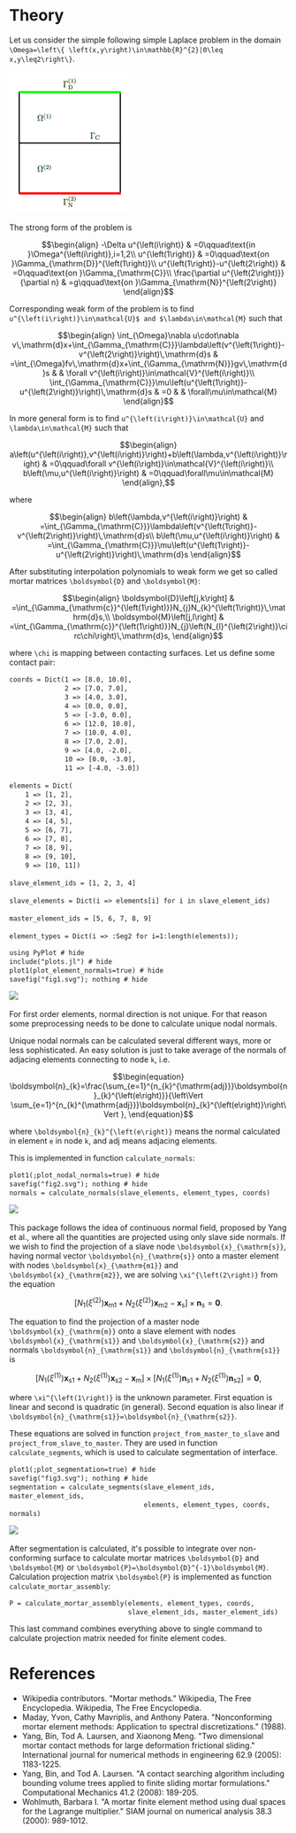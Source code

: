 # Theory

Let us consider the simple following simple Laplace problem in the
domain ``\Omega=\left\{ \left(x,y\right)\in\mathbb{R}^{2}|0\leq x,y\leq2\right\}``.

![](figs/poisson_problem.png)

The strong form of the problem is 
```math
\begin{align}
-\Delta u^{\left(i\right)} & =0\qquad\text{in }\Omega^{\left(i\right)},i=1,2\\
u^{\left(1\right)} & =0\qquad\text{on }\Gamma_{\mathrm{D}}^{\left(1\right)}\\
u^{\left(1\right)}-u^{\left(2\right)} & =0\qquad\text{on }\Gamma_{\mathrm{C}}\\
\frac{\partial u^{\left(2\right)}}{\partial n} & =g\qquad\text{on }\Gamma_{\mathrm{N}}^{\left(2\right)}
\end{align}
```

Corresponding weak form of the problem is to find ``u^{\left(i\right)}\in\mathcal{U}$
and $\lambda\in\mathcal{M}`` such that
```math
\begin{align}
\int_{\Omega}\nabla u\cdot\nabla v\,\mathrm{d}x+\int_{\Gamma_{\mathrm{C}}}\lambda\left(v^{\left(1\right)}-v^{\left(2\right)}\right)\,\mathrm{d}s & =\int_{\Omega}fv\,\mathrm{d}x+\int_{\Gamma_{\mathrm{N}}}gv\,\mathrm{d}s &  & \forall v^{\left(i\right)}\in\mathcal{V}^{\left(i\right)}\\
\int_{\Gamma_{\mathrm{C}}}\mu\left(u^{\left(1\right)}-u^{\left(2\right)}\right)\,\mathrm{d}s & =0 &  & \forall\mu\in\mathcal{M}
\end{align}
```

In more general form is to find ``u^{\left(i\right)}\in\mathcal{U}``
and ``\lambda\in\mathcal{M}`` such that
```math
\begin{align}
a\left(u^{\left(i\right)},v^{\left(i\right)}\right)+b\left(\lambda,v^{\left(i\right)}\right) & =0\qquad\forall v^{\left(i\right)}\in\mathcal{V}^{\left(i\right)}\\
b\left(\mu,u^{\left(i\right)}\right) & =0\qquad\forall\mu\in\mathcal{M}
\end{align},
```
where
```math
\begin{align}
b\left(\lambda,v^{\left(i\right)}\right) & =\int_{\Gamma_{\mathrm{C}}}\lambda\left(v^{\left(1\right)}-v^{\left(2\right)}\right)\,\mathrm{d}s\\
b\left(\mu,u^{\left(i\right)}\right) & =\int_{\Gamma_{\mathrm{C}}}\mu\left(u^{\left(1\right)}-u^{\left(2\right)}\right)\,\mathrm{d}s
\end{align}
```

After substituting interpolation polynomials to weak form we get so called mortar matrices ``\boldsymbol{D}`` and ``\boldsymbol{M}``:
```math
\begin{align}
\boldsymbol{D}\left[j,k\right] & =\int_{\Gamma_{\mathrm{c}}^{\left(1\right)}}N_{j}N_{k}^{\left(1\right)}\,\mathrm{d}s,\\
\boldsymbol{M}\left[j,l\right] & =\int_{\Gamma_{\mathrm{c}}^{\left(1\right)}}N_{j}\left(N_{l}^{\left(2\right)}\circ\chi\right)\,\mathrm{d}s,
\end{align}
```
where ``\chi`` is mapping between contacting surfaces. Let us define some contact pair:

```@example 0
coords = Dict(1 => [8.0, 10.0],
              2 => [7.0, 7.0],
              3 => [4.0, 3.0],
              4 => [0.0, 0.0],
              5 => [-3.0, 0.0],
              6 => [12.0, 10.0],
              7 => [10.0, 4.0],
              8 => [7.0, 2.0],
              9 => [4.0, -2.0],
              10 => [0.0, -3.0],
              11 => [-4.0, -3.0])

elements = Dict(
    1 => [1, 2],
    2 => [2, 3],
    3 => [3, 4],
    4 => [4, 5],
    5 => [6, 7],
    6 => [7, 8],
    7 => [8, 9],
    8 => [9, 10],
    9 => [10, 11])

slave_element_ids = [1, 2, 3, 4]

slave_elements = Dict(i => elements[i] for i in slave_element_ids)

master_element_ids = [5, 6, 7, 8, 9]

element_types = Dict(i => :Seg2 for i=1:length(elements));
```

```@example 0
using PyPlot # hide
include("plots.jl") # hide
plot1(plot_element_normals=true) # hide
savefig("fig1.svg"); nothing # hide
```
![](fig1.svg)

For first order elements, normal direction is not unique. For that reason some preprocessing needs to be done to calculate unique nodal normals.

Unique nodal normals can be calculated several different ways, more or less sophisticated. An easy solution is just to take average of the normals of adjacing elements connecting to node ``k``, i.e.
```math
\begin{equation}
\boldsymbol{n}_{k}=\frac{\sum_{e=1}^{n_{k}^{\mathrm{adj}}}\boldsymbol{n}_{k}^{\left(e\right)}}{\left\Vert \sum_{e=1}^{n_{k}^{\mathrm{adj}}}\boldsymbol{n}_{k}^{\left(e\right)}\right\Vert },
\end{equation}
```
where ``\boldsymbol{n}_{k}^{\left(e\right)}`` means the normal calculated
in element ``e`` in node ``k``, and adj means adjacing elements.

This is implemented in function `calculate_normals`:

```@example 0
plot1(;plot_nodal_normals=true) # hide
savefig("fig2.svg"); nothing # hide
normals = calculate_normals(slave_elements, element_types, coords)
```
![](fig2.svg)

This package follows the idea of continuous normal field, proposed by Yang et al., where all the quantities are projected using only slave side normals.
If we wish to find the projection of a slave node ``\boldsymbol{x}_{\mathrm{s}}``,
having normal vector ``\boldsymbol{n}_{\mathrm{s}}`` onto a master
element with nodes ``\boldsymbol{x}_{\mathrm{m1}}`` and ``\boldsymbol{x}_{\mathrm{m2}}``,
we are solving ``\xi^{\left(2\right)}`` from the equation 
```math
\begin{equation}
\left[N_{1}\left(\xi^{\left(2\right)}\right)\boldsymbol{x}_{\mathrm{m1}}+N_{2}\left(\xi^{\left(2\right)}\right)\boldsymbol{x}_{\mathrm{m2}}-\boldsymbol{x}_{\mathrm{s}}\right]\times\boldsymbol{n}_{\mathrm{s}}=\boldsymbol{0}.
\end{equation}
```

The equation to find the projection of a master node ``\boldsymbol{x}_{\mathrm{m}}``
onto a slave element with nodes ``\boldsymbol{x}_{\mathrm{s1}}`` and
``\boldsymbol{x}_{\mathrm{s2}}`` and normals ``\boldsymbol{n}_{\mathrm{s1}}``
and ``\boldsymbol{n}_{\mathrm{s1}}`` is 
```math
\begin{equation}
\left[N_{1}\left(\xi^{\left(1\right)}\right)\boldsymbol{x}_{\mathrm{s1}}+N_{2}\left(\xi^{\left(1\right)}\right)\boldsymbol{x}_{\mathrm{s2}}-\boldsymbol{x}_{\mathrm{m}}\right]\times\left[N_{1}\left(\xi^{\left(1\right)}\right)\boldsymbol{n}_{s1}+N_{2}\left(\xi^{\left(1\right)}\right)\boldsymbol{n}_{\mathrm{s2}}\right]=\boldsymbol{0},
\end{equation}
```
where ``\xi^{\left(1\right)}`` is the unknown parameter. First equation
is linear and second is quadratic (in general). Second equation is
also linear if ``\boldsymbol{n}_{\mathrm{s1}}=\boldsymbol{n}_{\mathrm{s2}}``.

These equations are solved in function `project_from_master_to_slave` and `project_from_slave_to_master`. They are used in function `calculate_segments`, which is used to calculate segmentation of interface.

```@example 0
plot1(;plot_segmentation=true) # hide
savefig("fig3.svg"); nothing # hide
segmentation = calculate_segments(slave_element_ids, master_element_ids,
                                  elements, element_types, coords, normals)

```
![](fig3.svg)

After segmentation is calculated, it's possible to integrate over
non-conforming surface to calculate mortar matrices ``\boldsymbol{D}``
and ``\boldsymbol{M}`` or ``\boldsymbol{P}=\boldsymbol{D}^{-1}\boldsymbol{M}``. 
Calculation projection matrix ``\boldsymbol{P}`` is implemented as function `calculate_mortar_assembly`:

```@example 0
P = calculate_mortar_assembly(elements, element_types, coords,
                              slave_element_ids, master_element_ids)
```

This last command combines everything above to single command to calculate
projection matrix needed for finite element codes.

# References

- Wikipedia contributors. "Mortar methods." Wikipedia, The Free Encyclopedia. Wikipedia, The Free Encyclopedia.
- Maday, Yvon, Cathy Mavriplis, and Anthony Patera. "Nonconforming mortar element methods: Application to spectral discretizations." (1988).
- Yang, Bin, Tod A. Laursen, and Xiaonong Meng. "Two dimensional mortar contact methods for large deformation frictional sliding." International journal for numerical methods in engineering 62.9 (2005): 1183-1225.
- Yang, Bin, and Tod A. Laursen. "A contact searching algorithm including bounding volume trees applied to finite sliding mortar formulations." Computational Mechanics 41.2 (2008): 189-205.
- Wohlmuth, Barbara I. "A mortar finite element method using dual spaces for the Lagrange multiplier." SIAM journal on numerical analysis 38.3 (2000): 989-1012.
